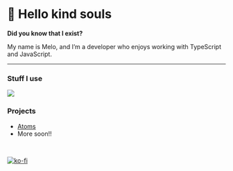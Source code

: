 # 👋 **Hello kind souls**

**Did you know that I exist?**

My name is Melo, and I’m a developer who enjoys working with TypeScript and JavaScript.

---

### Stuff I use

<img src="https://skillicons.dev/icons?i=js,ts,nodejs,github,vscode,firebase,mongodb,redis,discord&perline=3" />

### Projects
- [Atoms](https://atomsapp.xyz)
- More soon!!
<br />

[![ko-fi](https://ko-fi.com/img/githubbutton_sm.svg)](https://ko-fi.com/mloetta)
